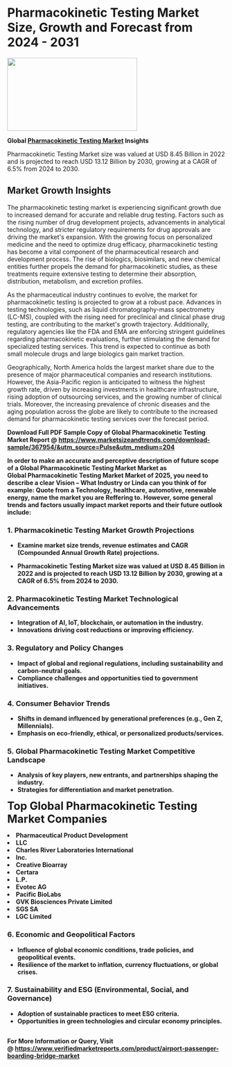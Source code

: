 <H1>Pharmacokinetic Testing Market Size, Growth and Forecast from 2024 - 2031</H1><img class="aligncenter size-medium wp-image-584254" src="https://thirdeyenews.in/wp-content/uploads/2024/09/Global-Market-Research-300x168.jpeg" alt="" width="300" height="168" /><p><strong>Global&nbsp;<a href="https://www.marketsizeandtrends.com/download-sample/367954/&amp;utm_source=Pulse&amp;utm_medium=204">Pharmacokinetic Testing Market</a> Insights</strong></p><p>Pharmacokinetic Testing Market size was valued at USD 8.45 Billion in 2022 and is projected to reach USD 13.12 Billion by 2030, growing at a CAGR of 6.5% from 2024 to 2030.</p><p><h2>Market Growth Insights</h2> <p>The pharmacokinetic testing market is experiencing significant growth due to increased demand for accurate and reliable drug testing. Factors such as the rising number of drug development projects, advancements in analytical technology, and stricter regulatory requirements for drug approvals are driving the market's expansion. With the growing focus on personalized medicine and the need to optimize drug efficacy, pharmacokinetic testing has become a vital component of the pharmaceutical research and development process. The rise of biologics, biosimilars, and new chemical entities further propels the demand for pharmacokinetic studies, as these treatments require extensive testing to determine their absorption, distribution, metabolism, and excretion profiles.</p> <p><strong></strong></p> <p>As the pharmaceutical industry continues to evolve, the market for pharmacokinetic testing is projected to grow at a robust pace. Advances in testing technologies, such as liquid chromatography-mass spectrometry (LC-MS), coupled with the rising need for preclinical and clinical phase drug testing, are contributing to the market's growth trajectory. Additionally, regulatory agencies like the FDA and EMA are enforcing stringent guidelines regarding pharmacokinetic evaluations, further stimulating the demand for specialized testing services. This trend is expected to continue as both small molecule drugs and large biologics gain market traction.</p> <p>Geographically, North America holds the largest market share due to the presence of major pharmaceutical companies and research institutions. However, the Asia-Pacific region is anticipated to witness the highest growth rate, driven by increasing investments in healthcare infrastructure, rising adoption of outsourcing services, and the growing number of clinical trials. Moreover, the increasing prevalence of chronic diseases and the aging population across the globe are likely to contribute to the increased demand for pharmacokinetic testing services over the forecast period.</p> <p><strong></p><p><span class=""><strong>Download Full PDF Sample Copy of Global Pharmacokinetic Testing Market Report</strong> @ <a href="https://www.marketsizeandtrends.com/download-sample/367954/&amp;utm_source=Pulse&amp;utm_medium=204" target="_blank">https://www.marketsizeandtrends.com/download-sample/367954/&amp;utm_source=Pulse&amp;utm_medium=204</a></span></p><p>In order to make an accurate and perceptive description of future scope of a Global&nbsp;Pharmacokinetic Testing Market Market as Global&nbsp;Pharmacokinetic Testing Market Market of 2025, you need to describe a clear Vision &ndash; What Industry or Linda can you think of for example: Quote from a Technology, healthcare, automotive, renewable energy, name the market you are Reffering to. However, some general trends and factors usually impact market reports and their future outlook include:</p><h3>1.&nbsp;<strong>Pharmacokinetic Testing Market Growth Projections</strong></h3><ul><li>Examine market size trends, revenue estimates and CAGR (Compounded Annual Growth Rate) projections.</li><li><p>Pharmacokinetic Testing Market size was valued at USD 8.45 Billion in 2022 and is projected to reach USD 13.12 Billion by 2030, growing at a CAGR of 6.5% from 2024 to 2030.</p></li></ul><h3>2.&nbsp;<strong>Pharmacokinetic Testing Market Technological Advancements</strong></h3><ul><li>Integration of AI, IoT, blockchain, or automation in the industry.</li><li>Innovations driving cost reductions or improving efficiency.</li></ul><h3>3.&nbsp;<strong>Regulatory and Policy Changes</strong></h3><ul><li>Impact of global and regional regulations, including sustainability and carbon-neutral goals.</li><li>Compliance challenges and opportunities tied to government initiatives.</li></ul><h3>4.&nbsp;<strong>Consumer Behavior Trends</strong></h3><ul><li>Shifts in demand influenced by generational preferences (e.g., Gen Z, Millennials).</li><li>Emphasis on eco-friendly, ethical, or personalized products/services.</li></ul><h3>5.&nbsp;<strong>Global Pharmacokinetic Testing Market Competitive Landscape</strong></h3><ul><li>Analysis of key players, new entrants, and partnerships shaping the industry.</li><li>Strategies for differentiation and market penetration.</li></ul><p data-pm-slice="1 1 []"><span style="color: inherit; font-family: inherit; font-size: 25px;">Top Global Pharmacokinetic Testing Market Companies</span></p><div class="" data-test-id=""><p><li>Pharmaceutical Product Development</li><li> LLC</li><li> Charles River Laboratories International</li><li> Inc.</li><li> Creative Bioarray</li><li> Certara</li><li> L.P.</li><li> Evotec AG</li><li> Pacific BioLabs</li><li> GVK Biosciences Private Limited</li><li> SGS SA</li><li> LGC Limited</li></p></div><h3>6.&nbsp;<strong>Economic and Geopolitical Factors</strong></h3><ul><li>Influence of global economic conditions, trade policies, and geopolitical events.</li><li>Resilience of the market to inflation, currency fluctuations, or global crises.</li></ul><h3>7.&nbsp;<strong>Sustainability and ESG (Environmental, Social, and Governance)</strong></h3><ul><li>Adoption of sustainable practices to meet ESG criteria.</li><li>Opportunities in green technologies and circular economy principles.</li></ul><h2><strong style="font-size: 14px;">For More Information or Query, Visit @&nbsp;</strong><a style="background-color: #ffffff; font-size: 14px;" href="https://www.marketsizeandtrends.com/report/pharmacokinetic-testing-market/" target="_blank">https://www.verifiedmarketreports.com/product/airport-passenger-boarding-bridge-market</a></h2>
